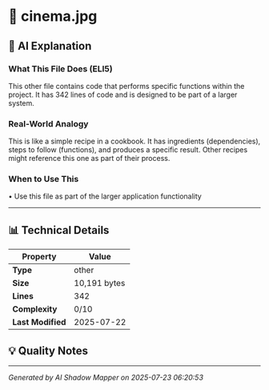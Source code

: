 # 📄 cinema.jpg

## 🤖 AI Explanation

### What This File Does (ELI5)
This other file contains code that performs specific functions within the project. It has 342 lines of code and is designed to be part of a larger system.

### Real-World Analogy
This is like a simple recipe in a cookbook. It has ingredients (dependencies), steps to follow (functions), and produces a specific result. Other recipes might reference this one as part of their process.

### When to Use This
• Use this file as part of the larger application functionality

---

## 📊 Technical Details

| Property | Value |
|----------|-------|
| **Type** | other |
| **Size** | 10,191 bytes |
| **Lines** | 342 |
| **Complexity** | 0/10 |
| **Last Modified** | 2025-07-22 |

## 💡 Quality Notes


---
*Generated by AI Shadow Mapper on 2025-07-23 06:20:53*